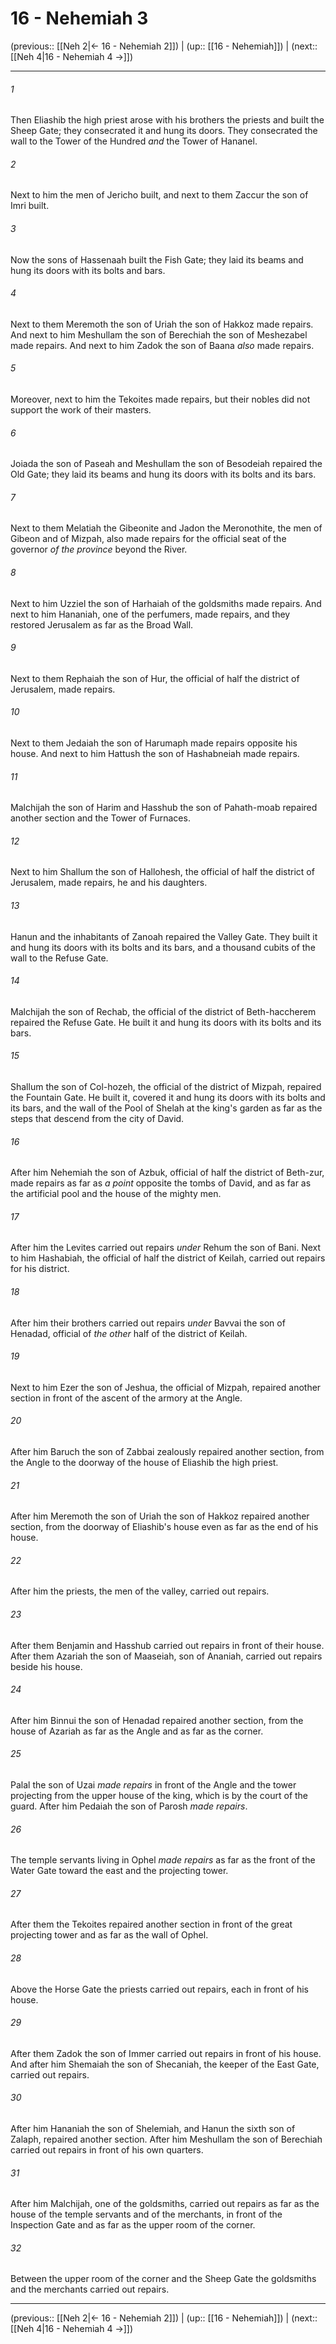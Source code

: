 # 16 - Nehemiah 3

(previous:: [[Neh 2|← 16 - Nehemiah 2]]) | (up:: [[16 - Nehemiah]]) | (next:: [[Neh 4|16 - Nehemiah 4 →]])

***


###### 1 
Then Eliashib the high priest arose with his brothers the priests and built the Sheep Gate; they consecrated it and hung its doors. They consecrated the wall to the Tower of the Hundred _and_ the Tower of Hananel. 

###### 2 
Next to him the men of Jericho built, and next to them Zaccur the son of Imri built. 

###### 3 
Now the sons of Hassenaah built the Fish Gate; they laid its beams and hung its doors with its bolts and bars. 

###### 4 
Next to them Meremoth the son of Uriah the son of Hakkoz made repairs. And next to him Meshullam the son of Berechiah the son of Meshezabel made repairs. And next to him Zadok the son of Baana _also_ made repairs. 

###### 5 
Moreover, next to him the Tekoites made repairs, but their nobles did not support the work of their masters. 

###### 6 
Joiada the son of Paseah and Meshullam the son of Besodeiah repaired the Old Gate; they laid its beams and hung its doors with its bolts and its bars. 

###### 7 
Next to them Melatiah the Gibeonite and Jadon the Meronothite, the men of Gibeon and of Mizpah, also made repairs for the official seat of the governor _of the province_ beyond the River. 

###### 8 
Next to him Uzziel the son of Harhaiah of the goldsmiths made repairs. And next to him Hananiah, one of the perfumers, made repairs, and they restored Jerusalem as far as the Broad Wall. 

###### 9 
Next to them Rephaiah the son of Hur, the official of half the district of Jerusalem, made repairs. 

###### 10 
Next to them Jedaiah the son of Harumaph made repairs opposite his house. And next to him Hattush the son of Hashabneiah made repairs. 

###### 11 
Malchijah the son of Harim and Hasshub the son of Pahath-moab repaired another section and the Tower of Furnaces. 

###### 12 
Next to him Shallum the son of Hallohesh, the official of half the district of Jerusalem, made repairs, he and his daughters. 

###### 13 
Hanun and the inhabitants of Zanoah repaired the Valley Gate. They built it and hung its doors with its bolts and its bars, and a thousand cubits of the wall to the Refuse Gate. 

###### 14 
Malchijah the son of Rechab, the official of the district of Beth-haccherem repaired the Refuse Gate. He built it and hung its doors with its bolts and its bars. 

###### 15 
Shallum the son of Col-hozeh, the official of the district of Mizpah, repaired the Fountain Gate. He built it, covered it and hung its doors with its bolts and its bars, and the wall of the Pool of Shelah at the king's garden as far as the steps that descend from the city of David. 

###### 16 
After him Nehemiah the son of Azbuk, official of half the district of Beth-zur, made repairs as far as _a point_ opposite the tombs of David, and as far as the artificial pool and the house of the mighty men. 

###### 17 
After him the Levites carried out repairs _under_ Rehum the son of Bani. Next to him Hashabiah, the official of half the district of Keilah, carried out repairs for his district. 

###### 18 
After him their brothers carried out repairs _under_ Bavvai the son of Henadad, official of _the other_ half of the district of Keilah. 

###### 19 
Next to him Ezer the son of Jeshua, the official of Mizpah, repaired another section in front of the ascent of the armory at the Angle. 

###### 20 
After him Baruch the son of Zabbai zealously repaired another section, from the Angle to the doorway of the house of Eliashib the high priest. 

###### 21 
After him Meremoth the son of Uriah the son of Hakkoz repaired another section, from the doorway of Eliashib's house even as far as the end of his house. 

###### 22 
After him the priests, the men of the valley, carried out repairs. 

###### 23 
After them Benjamin and Hasshub carried out repairs in front of their house. After them Azariah the son of Maaseiah, son of Ananiah, carried out repairs beside his house. 

###### 24 
After him Binnui the son of Henadad repaired another section, from the house of Azariah as far as the Angle and as far as the corner. 

###### 25 
Palal the son of Uzai _made repairs_ in front of the Angle and the tower projecting from the upper house of the king, which is by the court of the guard. After him Pedaiah the son of Parosh _made repairs_. 

###### 26 
The temple servants living in Ophel _made repairs_ as far as the front of the Water Gate toward the east and the projecting tower. 

###### 27 
After them the Tekoites repaired another section in front of the great projecting tower and as far as the wall of Ophel. 

###### 28 
Above the Horse Gate the priests carried out repairs, each in front of his house. 

###### 29 
After them Zadok the son of Immer carried out repairs in front of his house. And after him Shemaiah the son of Shecaniah, the keeper of the East Gate, carried out repairs. 

###### 30 
After him Hananiah the son of Shelemiah, and Hanun the sixth son of Zalaph, repaired another section. After him Meshullam the son of Berechiah carried out repairs in front of his own quarters. 

###### 31 
After him Malchijah, one of the goldsmiths, carried out repairs as far as the house of the temple servants and of the merchants, in front of the Inspection Gate and as far as the upper room of the corner. 

###### 32 
Between the upper room of the corner and the Sheep Gate the goldsmiths and the merchants carried out repairs.

***

(previous:: [[Neh 2|← 16 - Nehemiah 2]]) | (up:: [[16 - Nehemiah]]) | (next:: [[Neh 4|16 - Nehemiah 4 →]])
